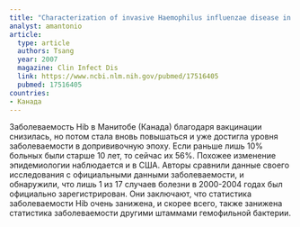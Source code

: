 ```yaml
---
title: "Characterization of invasive Haemophilus influenzae disease in Manitoba, Canada, 2000-2006: invasive disease due to non-type b strains"
analyst: amantonio
article:
  type: article
  authors: Tsang
  year: 2007
  magazine: Clin Infect Dis
  link: https://www.ncbi.nlm.nih.gov/pubmed/17516405
  pubmed: 17516405
countries:
- Канада
---
```


Заболеваемость Hib в Манитобе (Канада) благодаря вакцинации снизилась, но потом стала вновь повышаться и уже достигла уровня заболеваемости в допрививочную эпоху.
Если раньше лишь 10% больных были старше 10 лет, то сейчас их 56%. Похожее изменение эпидемиологии наблюдается и в США.
Авторы сравнили данные своего исследования с официальными данными заболеваемости, и обнаружили, что лишь 1 из 17 случаев болезни в 2000-2004 годах был официально зарегистрирован. Они заключают, что статистика заболеваемости Hib очень занижена, и скорее всего, также занижена статистика заболеваемости другими штаммами гемофильной бактерии.
